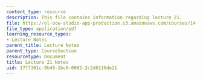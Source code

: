 ```yaml
---
content_type: resource
description: This file contains information regarding lecture 21.
file: https://ol-ocw-studio-app-production.s3.amazonaws.com/courses/14-581-international-economics-i-spring-2013/17f7301c9b481bc000822c2d6116de21_MIT14_581S13_classnotes21.pdf
file_type: application/pdf
learning_resource_types:
- Lecture Notes
parent_title: Lecture Notes
parent_type: CourseSection
resourcetype: Document
title: Lecture 21 Notes
uid: 17f7301c-9b48-1bc0-0082-2c2d6116de21
---
```

